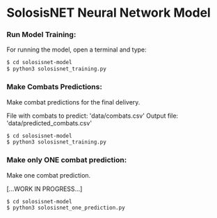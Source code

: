 # SolosisNET Neural Network Model

### Run Model Training:
For running the model, open a terminal and type:
```sh
$ cd solosisnet-model
$ python3 solosisnet_training.py
```

### Make Combats Predictions:
Make combat predictions for the final delivery.

File with combats to predict: 'data/combats.csv'
Output file:                  'data/predicted_combats.csv'

```sh
$ cd solosisnet-model
$ python3 solosisnet_training.py
```

### Make only ONE combat prediction:
Make one combat prediction.

[...WORK IN PROGRESS...]

```sh
$ cd solosisnet-model
$ python3 solosisnet_one_prediction.py
```
